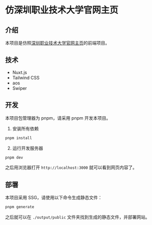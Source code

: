 # 仿深圳职业技术大学官网主页

## 介绍

本项目是仿照[深圳职业技术大学官网主页](https://www.szpu.edu.cn/)的前端项目。

## 技术

- Nuxt.js
- Tailwind CSS
- aos
- Swiper

## 开发

本项目包管理器为 pnpm，请采用 pnpm 开发本项目。

1. 安装所有依赖

```bash
pnpm install
```

2. 运行开发服务器

```bash
pnpm dev
```

之后用浏览器打开 `http://localhost:3000` 就可以看到网页内容了。

## 部署

本项目采用 SSG，请使用以下命令生成静态文件：

```bash
pnpm generate
```

之后就可以在 `./output/public` 文件夹找到生成的静态文件，并部署网站。
